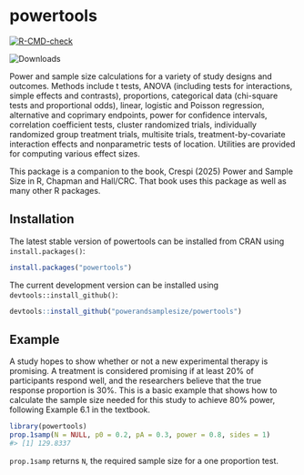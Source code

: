 
<!-- README.md is generated from README.Rmd. Please edit that file -->

# powertools

<!-- badges: start -->

[![R-CMD-check](https://github.com/powerandsamplesize/powertools/actions/workflows/R-CMD-check.yaml/badge.svg)](https://github.com/powerandsamplesize/powertools/actions/workflows/R-CMD-check.yaml)

![Downloads](https://cranlogs.r-pkg.org/badges/grand-total/powertools)
<!-- badges: end -->

Power and sample size calculations for a variety of study designs and
outcomes. Methods include t tests, ANOVA (including tests for
interactions, simple effects and contrasts), proportions, categorical
data (chi-square tests and proportional odds), linear, logistic and
Poisson regression, alternative and coprimary endpoints, power for
confidence intervals, correlation coefficient tests, cluster randomized
trials, individually randomized group treatment trials, multisite
trials, treatment-by-covariate interaction effects and nonparametric
tests of location. Utilities are provided for computing various effect
sizes.

This package is a companion to the book, Crespi (2025) Power and Sample
Size in R, Chapman and Hall/CRC. That book uses this package as well as
many other R packages.

## Installation

The latest stable version of powertools can be installed from CRAN using
`install.packages()`:

``` r
install.packages("powertools")
```

The current development version can be installed using
`devtools::install_github()`:

``` r
devtools::install_github("powerandsamplesize/powertools")
```

## Example

A study hopes to show whether or not a new experimental therapy is
promising. A treatment is considered promising if at least 20% of
participants respond well, and the researchers believe that the true
response proportion is 30%. This is a basic example that shows how to
calculate the sample size needed for this study to achieve 80% power,
following Example 6.1 in the textbook.

``` r
library(powertools)
prop.1samp(N = NULL, p0 = 0.2, pA = 0.3, power = 0.8, sides = 1)
#> [1] 129.8337
```

`prop.1samp` returns `N`, the required sample size for a one proportion
test.
